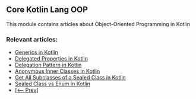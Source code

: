 ## Core Kotlin Lang OOP

This module contains articles about Object-Oriented Programming in Kotlin

### Relevant articles:

- [Generics in Kotlin](https://www.baeldung.com/kotlin/generics)
- [Delegated Properties in Kotlin](https://www.baeldung.com/kotlin/delegated-properties)
- [Delegation Pattern in Kotlin](https://www.baeldung.com/kotlin/delegation-pattern)
- [Anonymous Inner Classes in Kotlin](https://www.baeldung.com/kotlin/anonymous-inner-classes)
- [Get All Subclasses of a Sealed Class in Kotlin](https://www.baeldung.com/kotlin/subclasses-of-sealed-class)
- [Sealed Class vs Enum in Kotlin](https://www.baeldung.com/kotlin/sealed-class-vs-enum)
- [[<-- Prev]](/core-kotlin-modules/core-kotlin-lang-oop)
